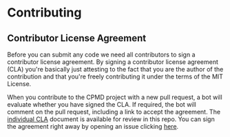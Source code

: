 # Contributing

## Contributor License Agreement

Before you can submit any code we need all contributors to sign a
contributor license agreement. By signing a contributor license
agreement (CLA) you're basically just attesting to the fact
that you are the author of the contribution and that you're freely
contributing it under the terms of the MIT License.

When you contribute to the CPMD project with a new pull request,
a bot will evaluate whether you have signed the CLA. If required, the
bot will comment on the pull request, including a link to accept the
agreement. The [individual CLA](./iCLA.md) document is available for review in this repo.
You can sign the agreement right away by opening an issue clicking [here](https://github.com/CPMD-code/clabot-config/issues/new?assignees=&labels=cla-signing&template=cla-signature.yaml&title=CLA+signature).
